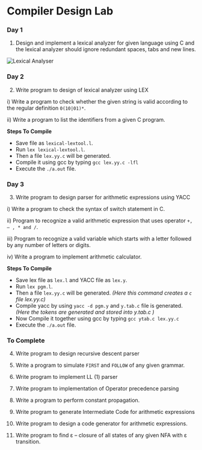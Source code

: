 Compiler Design Lab
===================

### Day 1
1. Design and implement a lexical analyzer for given language using C and the lexical analyzer should ignore redundant spaces, tabs and new lines.

![Lexical Analyser](https://raw.githubusercontent.com/beingfranklin/Compiler-Design-Lab/master/LexicalAnalyser.png)


### Day 2
2. Write program to design of lexical analyzer using LEX

i) Write a program to check whether the given string is valid according to the regular definition   `0(10|01)*`.

ii) Write a program to list the identifiers from a given C program.

**Steps To Compile**
* Save file as `lexical-lextool.l`.
* Run `lex lexical-lextool.l`.
* Then a file `lex.yy.c` will be generated.
* Compile it using gcc by typing `gcc lex.yy.c -lfl`
* Execute the `./a.out` file.


### Day 3

3. Write program to design parser for arithmetic expressions using YACC

i) Write a program to check the syntax of switch statement in C.

ii) Program to recognize a valid arithmetic expression that uses operator `+, – , * and /`.

iii) Program to recognize a valid variable which starts with a letter followed by any   number of letters or digits.

iv) Write a program to implement arithmetic calculator.


**Steps To Compile**

* Save lex file as `lex.l` and YACC file as `lex.y`.
* Run `lex pgm.l`.
* Then a file `lex.yy.c` will be generated. *(Here this command creates a `c` file lex.yy.c)*
* Compile yacc by using `yacc -d pgm.y` and `y.tab.c` file is generated. *(Here the tokens are generated and stored into y.tab.c )*
* Now Compile it together using gcc by typing `gcc ytab.c lex.yy.c`
* Execute the `./a.out` file.

### To Complete

4. Write program to design recursive descent parser

5. Write a program to simulate `FIRST` and `FOLLOW` of any given grammar.

6. Write program to implement LL (1) parser

7. Write program to implementation of Operator precedence parsing 

8. Write a program to perform constant propagation.

9. Write program to generate Intermediate Code for arithmetic expressions

10. Write program to design a code generator for arithmetic expressions.

11. Write program to find ε – closure of all states of any given NFA with ε transition.
